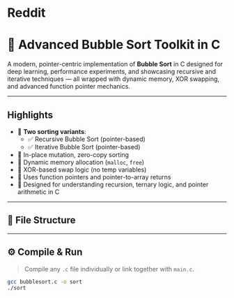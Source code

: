 # Reddit
# 🔧 Advanced Bubble Sort Toolkit in C

A modern, pointer-centric implementation of **Bubble Sort** in C designed for deep learning, performance experiments, and showcasing recursive and iterative techniques — all wrapped with dynamic memory, XOR swapping, and advanced function pointer mechanics.

---

##  Highlights

- 📌 **Two sorting variants**:
  - ✅ Recursive Bubble Sort (pointer-based)
  - ✅ Iterative Bubble Sort (pointer-based)
- 🎯 In-place mutation, zero-copy sorting
- 💾 Dynamic memory allocation (`malloc`, `free`)
- 🔀 XOR-based swap logic (no temp variables)
- 🧠 Uses function pointers and pointer-to-array returns
- 🧪 Designed for understanding recursion, ternary logic, and pointer arithmetic in C

---

## 📁 File Structure


---

## ⚙️ Compile & Run

> Compile any `.c` file individually or link together with `main.c`.

```bash
gcc bubblesort.c -o sort
./sort
